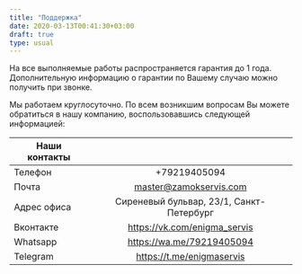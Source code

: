 ```yaml
---
title: "Поддержка"
date: 2020-03-13T00:41:30+03:00
draft: true
type: usual
---
```


На все выполняемые работы распространяется гарантия до 1 года. Дополнительную информацию о гарантии по Вашему случаю можно получить при звонке.

Мы работаем круглосуточно. По всем возникшим вопросам Вы можете обратиться в нашу компанию, воспользовавшись следующей информацией:

| Наши контакты |                                           |
| ------------- |:-----------------------------------------:|
| Телефон       | +79219405094                              |
| Почта         |  master@zamokservis.com                   |
| Адрес офиса   |  Сиреневый бульвар, 23/1, Санкт-Петербург |
| Вконтакте     | https://vk.com/enigma_servis              |
| Whatsapp      | https://wa.me/79219405094                 |
| Telegram      | https://t.me/enigmaservis                 |

